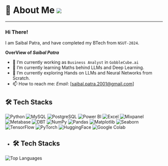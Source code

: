 # 💫 About Me ![](https://komarev.com/ghpvc/?username=SaibalPatraDS&color=green)

----------------------------------------------------------------------

### Hi There!

I am Saibal Patra, and have completed my BTech from `NSUT-2024`.

**OverView of *Saibal Patra***

- 🔭 I’m currently working as `Business Analyst` in `GobbleCube.ai`
- 🌱 I’m currently learning Maths behind LLMs and Deep Learning.
- 🔭 I’m currently exploring Hands on LLMs and Neural Networks from Scratch.
- 📫 How to reach me: *Email*: [saibal.patra.2001@gmail.com]

## 🛠️ Tech Stacks

![Python](https://img.shields.io/badge/-Python-3776AB?logo=python&logoColor=white&style=for-the-badge)
![MySQL](https://img.shields.io/badge/-MySQL-4479A1?logo=mysql&logoColor=white&style=for-the-badge)
![PostgreSQL](https://img.shields.io/badge/-PostgreSQL-336791?logo=postgresql&logoColor=white&style=for-the-badge)
![Power BI](https://img.shields.io/badge/-Power%20BI-F2C811?logo=power-bi&logoColor=black&style=for-the-badge)
![Excel](https://img.shields.io/badge/-Excel-217346?logo=microsoft-excel&logoColor=white&style=for-the-badge)
![Mixpanel](https://img.shields.io/badge/-Mixpanel-1F87FF?logo=mixpanel&logoColor=white&style=for-the-badge)
![Metabase](https://img.shields.io/badge/-Metabase-509EE3?logo=metabase&logoColor=white&style=for-the-badge)
![DBT](https://img.shields.io/badge/-DBT-FF694B?logo=dbt&logoColor=white&style=for-the-badge)
![NumPy](https://img.shields.io/badge/-NumPy-013243?logo=numpy&logoColor=white&style=for-the-badge)
![Pandas](https://img.shields.io/badge/-Pandas-150458?logo=pandas&logoColor=white&style=for-the-badge)
![Matplotlib](https://img.shields.io/badge/-Matplotlib-8F7A54?logoColor=white&style=for-the-badge)
![Seaborn](https://img.shields.io/badge/-Seaborn-3182BD?logoColor=white&style=for-the-badge)
![TensorFlow](https://img.shields.io/badge/-TensorFlow-FF6F00?logo=tensorflow&logoColor=white&style=for-the-badge)
![PyTorch](https://img.shields.io/badge/-PyTorch-EE4C2C?logo=pytorch&logoColor=white&style=for-the-badge)
![HuggingFace](https://img.shields.io/badge/-HuggingFace-FFC700?logo=huggingface&logoColor=black&style=for-the-badge)
![Google Colab](https://img.shields.io/badge/-Google%20Colab-F9AB00?logo=google-colab&logoColor=black&style=for-the-badge)



- ## 🛠️ Tech Stacks

![Top Languages](https://github-readme-stats.vercel.app/api/top-langs/?username=SaibalPatraDS&layout=compact&theme=radical)

<!--
**SaibalPatraDS/SaibalPatraDS** is a ✨ _special_ ✨ repository because its `README.md` (this file) appears on your GitHub profile.

Here are some ideas to get you started:

🔭 I’m currently working as Business Analyst in @GobbleCube.ai
- 🌱 I’m currently learning ...
- 👯 I’m looking to collaborate on ...
- 🤔 I’m looking for help with ...
- 💬 Ask me about ...
- 📫 How to reach me: ...
- 😄 Pronouns: ...
- ⚡ Fun fact: ...
-->
